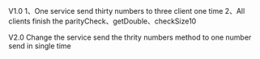 V1.0
1、One service send thirty numbers to three client one time
2、All clients finish the parityCheck、getDouble、checkSize10

V2.0
Change the service send the thrity numbers method to one number send in single time